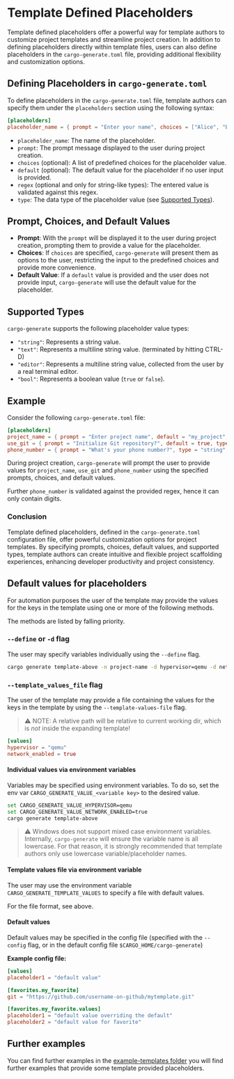 # Template Defined Placeholders

Template defined placeholders offer a powerful way for template authors to customize project templates and streamline project creation. In addition to defining placeholders directly within template files, users can also define placeholders in the `cargo-generate.toml` file, providing additional flexibility and customization options.

## Defining Placeholders in `cargo-generate.toml`

To define placeholders in the `cargo-generate.toml` file, template authors can specify them under the `placeholders` section using the following syntax:

```toml
[placeholders]
placeholder_name = { prompt = "Enter your name", choices = ["Alice", "Bob"], default = "Alice", type = "string" }
```

- `placeholder_name`: The name of the placeholder.
- `prompt`: The prompt message displayed to the user during project creation.
- `choices` (optional): A list of predefined choices for the placeholder value.
- `default` (optional): The default value for the placeholder if no user input is provided.
- `regex` (optional and only for string-like types): The entered value is validated against this regex.
- `type`: The data type of the placeholder value (see [Supported Types](#supported-types)).

## Prompt, Choices, and Default Values

- **Prompt**: With the `prompt` will be displayed it to the user during project creation, prompting them to provide a value for the placeholder.
- **Choices**: If `choices` are specified, `cargo-generate` will present them as options to the user, restricting the input to the predefined choices and provide more convenience.
- **Default Value**: If a `default` value is provided and the user does not provide input, `cargo-generate` will use the default value for the placeholder.

## Supported Types

`cargo-generate` supports the following placeholder value types:

- `"string"`: Represents a string value.
- `"text"`: Represents a multiline string value. (terminated by hitting CTRL-D)
- `"editor"`: Represents a multiline string value, collected from the user by a real terminal editor.
- `"bool"`: Represents a boolean value (`true` or `false`).

## Example

Consider the following `cargo-generate.toml` file:

```toml
[placeholders]
project_name = { prompt = "Enter project name", default = "my_project", type = "string" }
use_git = { prompt = "Initialize Git repository?", default = true, type = "bool" }
phone_number = { prompt = "What's your phone number?", type = "string", regex = "^[0-9]+$" }
```

During project creation, `cargo-generate` will prompt the user to provide values for `project_name`, `use_git` and `phone_number` using the specified prompts, choices, and default values.

Further `phone_number` is validated against the provided regex, hence it can only contain digits.

### Conclusion

Template defined placeholders, defined in the `cargo-generate.toml` configuration file, offer powerful customization options for project templates. By specifying prompts, choices, default values, and supported types, template authors can create intuitive and flexible project scaffolding experiences, enhancing developer productivity and project consistency.

## Default values for placeholders

For automation purposes the user of the template may provide the values for the keys in the template using one or more of the following methods.

The methods are listed by falling priority.

### `--define` or `-d` flag

The user may specify variables individually using the `--define` flag.

```sh
cargo generate template-above -n project-name -d hypervisor=qemu -d network_enabled=true
```

### `--template_values_file` flag

The user of the template may provide a file containing the values for the keys in the template by using the `--template-values-file` flag.

> ⚠️ NOTE: A relative path will be relative to current working dir, which is *not* inside the expanding template!

```toml
[values]
hypervisor = "qemu"
network_enabled = true
```

#### Individual values via environment variables

Variables may be specified using environment variables. To do so, set the env var `CARGO_GENERATE_VALUE_<variable key>` to the desired value.

```sh
set CARGO_GENERATE_VALUE_HYPERVISOR=qemu
set CARGO_GENERATE_VALUE_NETWORK_ENABLED=true
cargo generate template-above
```

> ⚠️ Windows does not support mixed case environment variables. Internally, `cargo-generate` will ensure the variable name is all lowercase. For that reason, it is strongly recommended that template authors only use lowercase variable/placeholder names.

#### Template values file via environment variable

The user may use the environment variable `CARGO_GENERATE_TEMPLATE_VALUES` to specify a file with default values.

For the file format, see above.

#### Default values

Default values may be specified in the config file (specified with the `--config` flag, or in the default config file `$CARGO_HOME/cargo-generate`)

**Example config file:**

```toml
[values]
placeholder1 = "default value"

[favorites.my_favorite]
git = "https://github.com/username-on-github/mytemplate.git"

[favorites.my_favorite.values]
placeholder1 = "default value overriding the default"
placeholder2 = "default value for favorite"
```

## Further examples

You can find further examples in the [example-templates folder](./example-templates/) you will find further examples that provide some template provided placeholders.
